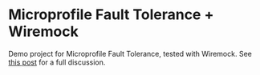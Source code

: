 # Microprofile Fault Tolerance + Wiremock

Demo project for Microprofile Fault Tolerance, tested with Wiremock. See
[this post](http://jasondl.ee/posts/2021/microprofile-fault-tolerance-retry-in-action.html) for a full discussion.
